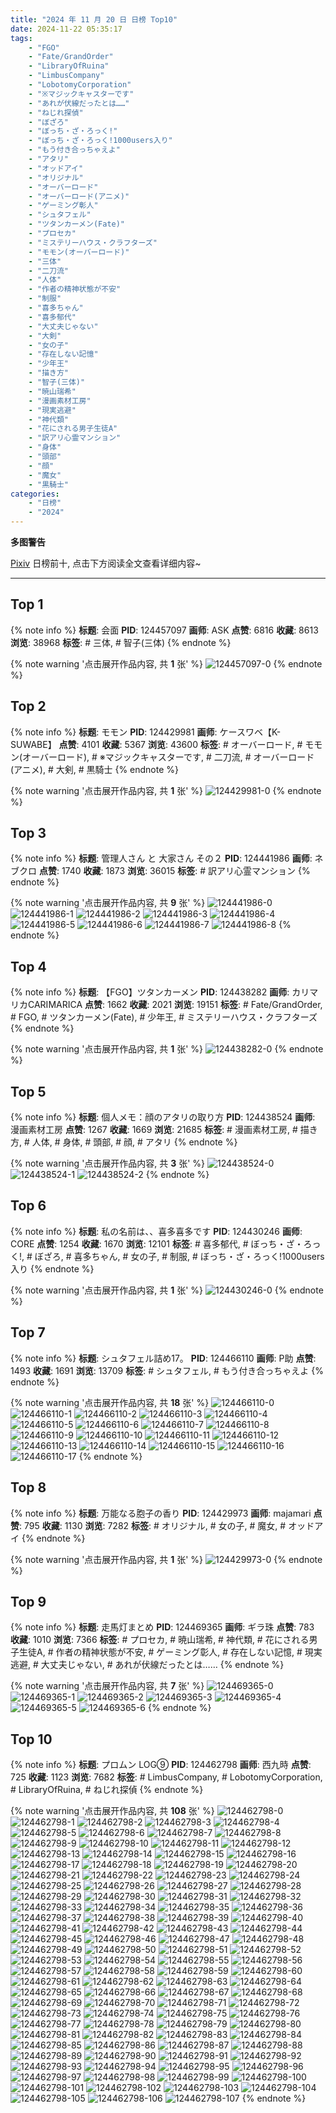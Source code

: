 ```yaml
---
title: "2024 年 11 月 20 日 日榜 Top10"
date: 2024-11-22 05:35:17
tags:
    - "FGO"
    - "Fate/GrandOrder"
    - "LibraryOfRuina"
    - "LimbusCompany"
    - "LobotomyCorporation"
    - "※マジックキャスターです"
    - "あれが伏線だったとは……"
    - "ねじれ探偵"
    - "ぼざろ"
    - "ぼっち・ざ・ろっく!"
    - "ぼっち・ざ・ろっく!1000users入り"
    - "もう付き合っちゃえよ"
    - "アタリ"
    - "オッドアイ"
    - "オリジナル"
    - "オーバーロード"
    - "オーバーロード(アニメ)"
    - "ゲーミング彰人"
    - "シュタフェル"
    - "ツタンカーメン(Fate)"
    - "プロセカ"
    - "ミステリーハウス・クラフターズ"
    - "モモン(オーバーロード)"
    - "三体"
    - "二刀流"
    - "人体"
    - "作者の精神状態が不安"
    - "制服"
    - "喜多ちゃん"
    - "喜多郁代"
    - "大丈夫じゃない"
    - "大剣"
    - "女の子"
    - "存在しない記憶"
    - "少年王"
    - "描き方"
    - "智子(三体)"
    - "暁山瑞希"
    - "漫画素材工房"
    - "現実逃避"
    - "神代類"
    - "花にされる男子生徒A"
    - "訳アリ心霊マンション"
    - "身体"
    - "頭部"
    - "顔"
    - "魔女"
    - "黒騎士"
categories:
    - "日榜"
    - "2024"
---
```


<i class="fa fa-triangle-exclamation"></i>**多图警告**<i class="fa fa-triangle-exclamation"></i>

[Pixiv](https://www.pixiv.net/) 日榜前十, 点击下方阅读全文查看详细内容~

<!-- more -->

---

## Top 1

{% note info %}
**标题**: 会面
**PID**: 124457097 **画师**: ASK
**点赞**: 6816 **收藏**: 8613 **浏览**: 38968
**标签**: # 三体, # 智子(三体)
{% endnote %}

{% note warning '点击展开作品内容, 共 **1** 张' %}
![124457097-0](https://i.pixiv.re/img-original/img/2024/11/20/00/00/23/124457097_p0.jpg)
{% endnote %}

## Top 2

{% note info %}
**标题**: モモン
**PID**: 124429981 **画师**: ケースワベ【K-SUWABE】
**点赞**: 4101 **收藏**: 5367 **浏览**: 43600
**标签**: # オーバーロード, # モモン(オーバーロード), # ※マジックキャスターです, # 二刀流, # オーバーロード(アニメ), # 大剣, # 黒騎士
{% endnote %}

{% note warning '点击展开作品内容, 共 **1** 张' %}
![124429981-0](https://i.pixiv.re/img-original/img/2024/11/19/00/00/27/124429981_p0.jpg)
{% endnote %}

## Top 3

{% note info %}
**标题**: 管理人さん と 大家さん その２
**PID**: 124441986 **画师**: ネブクロ
**点赞**: 1740 **收藏**: 1873 **浏览**: 36015
**标签**: # 訳アリ心霊マンション
{% endnote %}

{% note warning '点击展开作品内容, 共 **9** 张' %}
![124441986-0](https://i.pixiv.re/img-original/img/2024/11/19/13/19/39/124441986_p0.jpg)
![124441986-1](https://i.pixiv.re/img-original/img/2024/11/19/13/19/39/124441986_p1.jpg)
![124441986-2](https://i.pixiv.re/img-original/img/2024/11/19/13/19/39/124441986_p2.jpg)
![124441986-3](https://i.pixiv.re/img-original/img/2024/11/19/13/19/39/124441986_p3.jpg)
![124441986-4](https://i.pixiv.re/img-original/img/2024/11/19/13/19/39/124441986_p4.jpg)
![124441986-5](https://i.pixiv.re/img-original/img/2024/11/19/13/19/39/124441986_p5.jpg)
![124441986-6](https://i.pixiv.re/img-original/img/2024/11/19/13/19/39/124441986_p6.jpg)
![124441986-7](https://i.pixiv.re/img-original/img/2024/11/19/13/19/39/124441986_p7.jpg)
![124441986-8](https://i.pixiv.re/img-original/img/2024/11/19/13/19/39/124441986_p8.jpg)
{% endnote %}

## Top 4

{% note info %}
**标题**: 【FGO】ツタンカーメン
**PID**: 124438282 **画师**: カリマリカCARIMARICA
**点赞**: 1662 **收藏**: 2021 **浏览**: 19151
**标签**: # Fate/GrandOrder, # FGO, # ツタンカーメン(Fate), # 少年王, # ミステリーハウス・クラフターズ
{% endnote %}

{% note warning '点击展开作品内容, 共 **1** 张' %}
![124438282-0](https://i.pixiv.re/img-original/img/2024/11/19/09/00/36/124438282_p0.jpg)
{% endnote %}

## Top 5

{% note info %}
**标题**: 個人メモ：顔のアタリの取り方
**PID**: 124438524 **画师**: 漫画素材工房
**点赞**: 1267 **收藏**: 1669 **浏览**: 21685
**标签**: # 漫画素材工房, # 描き方, # 人体, # 身体, # 頭部, # 顔, # アタリ
{% endnote %}

{% note warning '点击展开作品内容, 共 **3** 张' %}
![124438524-0](https://i.pixiv.re/img-original/img/2024/11/19/09/22/12/124438524_p0.jpg)
![124438524-1](https://i.pixiv.re/img-original/img/2024/11/19/09/22/12/124438524_p1.jpg)
![124438524-2](https://i.pixiv.re/img-original/img/2024/11/19/09/22/12/124438524_p2.jpg)
{% endnote %}

## Top 6

{% note info %}
**标题**: 私の名前は、、喜多喜多です
**PID**: 124430246 **画师**: CORE
**点赞**: 1254 **收藏**: 1670 **浏览**: 12101
**标签**: # 喜多郁代, # ぼっち・ざ・ろっく!, # ぼざろ, # 喜多ちゃん, # 女の子, # 制服, # ぼっち・ざ・ろっく!1000users入り
{% endnote %}

{% note warning '点击展开作品内容, 共 **1** 张' %}
![124430246-0](https://i.pixiv.re/img-original/img/2024/11/19/00/03/07/124430246_p0.png)
{% endnote %}

## Top 7

{% note info %}
**标题**: シュタフェル詰め17。
**PID**: 124466110 **画师**: P助
**点赞**: 1493 **收藏**: 1691 **浏览**: 13709
**标签**: # シュタフェル, # もう付き合っちゃえよ
{% endnote %}

{% note warning '点击展开作品内容, 共 **18** 张' %}
![124466110-0](https://i.pixiv.re/img-original/img/2024/11/20/09/54/35/124466110_p0.jpg)
![124466110-1](https://i.pixiv.re/img-original/img/2024/11/20/09/54/35/124466110_p1.jpg)
![124466110-2](https://i.pixiv.re/img-original/img/2024/11/20/09/54/35/124466110_p2.jpg)
![124466110-3](https://i.pixiv.re/img-original/img/2024/11/20/09/54/35/124466110_p3.jpg)
![124466110-4](https://i.pixiv.re/img-original/img/2024/11/20/09/54/35/124466110_p4.jpg)
![124466110-5](https://i.pixiv.re/img-original/img/2024/11/20/09/54/35/124466110_p5.jpg)
![124466110-6](https://i.pixiv.re/img-original/img/2024/11/20/09/54/35/124466110_p6.jpg)
![124466110-7](https://i.pixiv.re/img-original/img/2024/11/20/09/54/35/124466110_p7.jpg)
![124466110-8](https://i.pixiv.re/img-original/img/2024/11/20/09/54/35/124466110_p8.jpg)
![124466110-9](https://i.pixiv.re/img-original/img/2024/11/20/09/54/35/124466110_p9.jpg)
![124466110-10](https://i.pixiv.re/img-original/img/2024/11/20/09/54/35/124466110_p10.jpg)
![124466110-11](https://i.pixiv.re/img-original/img/2024/11/20/09/54/35/124466110_p11.jpg)
![124466110-12](https://i.pixiv.re/img-original/img/2024/11/20/09/54/35/124466110_p12.jpg)
![124466110-13](https://i.pixiv.re/img-original/img/2024/11/20/09/54/35/124466110_p13.jpg)
![124466110-14](https://i.pixiv.re/img-original/img/2024/11/20/09/54/35/124466110_p14.jpg)
![124466110-15](https://i.pixiv.re/img-original/img/2024/11/20/09/54/35/124466110_p15.jpg)
![124466110-16](https://i.pixiv.re/img-original/img/2024/11/20/09/54/35/124466110_p16.jpg)
![124466110-17](https://i.pixiv.re/img-original/img/2024/11/20/09/54/35/124466110_p17.jpg)
{% endnote %}

## Top 8

{% note info %}
**标题**: 万能なる胞子の香り
**PID**: 124429973 **画师**: majamari
**点赞**: 795 **收藏**: 1130 **浏览**: 7282
**标签**: # オリジナル, # 女の子, # 魔女, # オッドアイ
{% endnote %}

{% note warning '点击展开作品内容, 共 **1** 张' %}
![124429973-0](https://i.pixiv.re/img-original/img/2024/11/19/00/00/24/124429973_p0.jpg)
{% endnote %}

## Top 9

{% note info %}
**标题**: 走馬灯まとめ
**PID**: 124469365 **画师**: ギラ珠
**点赞**: 783 **收藏**: 1010 **浏览**: 7366
**标签**: # プロセカ, # 暁山瑞希, # 神代類, # 花にされる男子生徒A, # 作者の精神状態が不安, # ゲーミング彰人, # 存在しない記憶, # 現実逃避, # 大丈夫じゃない, # あれが伏線だったとは……
{% endnote %}

{% note warning '点击展开作品内容, 共 **7** 张' %}
![124469365-0](https://i.pixiv.re/img-original/img/2024/11/20/13/40/35/124469365_p0.jpg)
![124469365-1](https://i.pixiv.re/img-original/img/2024/11/20/13/40/35/124469365_p1.jpg)
![124469365-2](https://i.pixiv.re/img-original/img/2024/11/20/13/40/35/124469365_p2.jpg)
![124469365-3](https://i.pixiv.re/img-original/img/2024/11/20/13/40/35/124469365_p3.jpg)
![124469365-4](https://i.pixiv.re/img-original/img/2024/11/20/13/40/35/124469365_p4.jpg)
![124469365-5](https://i.pixiv.re/img-original/img/2024/11/20/13/40/35/124469365_p5.jpg)
![124469365-6](https://i.pixiv.re/img-original/img/2024/11/20/13/40/35/124469365_p6.jpg)
{% endnote %}

## Top 10

{% note info %}
**标题**: プロムン LOG➈
**PID**: 124462798 **画师**: 西九時
**点赞**: 725 **收藏**: 1123 **浏览**: 7682
**标签**: # LimbusCompany, # LobotomyCorporation, # LibraryOfRuina, # ねじれ探偵
{% endnote %}

{% note warning '点击展开作品内容, 共 **108** 张' %}
![124462798-0](https://i.pixiv.re/img-original/img/2024/11/20/05/15/30/124462798_p0.jpg)
![124462798-1](https://i.pixiv.re/img-original/img/2024/11/20/05/15/30/124462798_p1.jpg)
![124462798-2](https://i.pixiv.re/img-original/img/2024/11/20/05/15/30/124462798_p2.jpg)
![124462798-3](https://i.pixiv.re/img-original/img/2024/11/20/05/15/30/124462798_p3.jpg)
![124462798-4](https://i.pixiv.re/img-original/img/2024/11/20/05/15/30/124462798_p4.jpg)
![124462798-5](https://i.pixiv.re/img-original/img/2024/11/20/05/15/30/124462798_p5.jpg)
![124462798-6](https://i.pixiv.re/img-original/img/2024/11/20/05/15/30/124462798_p6.jpg)
![124462798-7](https://i.pixiv.re/img-original/img/2024/11/20/05/15/30/124462798_p7.jpg)
![124462798-8](https://i.pixiv.re/img-original/img/2024/11/20/05/15/30/124462798_p8.jpg)
![124462798-9](https://i.pixiv.re/img-original/img/2024/11/20/05/15/30/124462798_p9.jpg)
![124462798-10](https://i.pixiv.re/img-original/img/2024/11/20/05/15/30/124462798_p10.jpg)
![124462798-11](https://i.pixiv.re/img-original/img/2024/11/20/05/15/30/124462798_p11.jpg)
![124462798-12](https://i.pixiv.re/img-original/img/2024/11/20/05/15/30/124462798_p12.jpg)
![124462798-13](https://i.pixiv.re/img-original/img/2024/11/20/05/15/30/124462798_p13.jpg)
![124462798-14](https://i.pixiv.re/img-original/img/2024/11/20/05/15/30/124462798_p14.jpg)
![124462798-15](https://i.pixiv.re/img-original/img/2024/11/20/05/15/30/124462798_p15.jpg)
![124462798-16](https://i.pixiv.re/img-original/img/2024/11/20/05/15/30/124462798_p16.jpg)
![124462798-17](https://i.pixiv.re/img-original/img/2024/11/20/05/15/30/124462798_p17.jpg)
![124462798-18](https://i.pixiv.re/img-original/img/2024/11/20/05/15/30/124462798_p18.jpg)
![124462798-19](https://i.pixiv.re/img-original/img/2024/11/20/05/15/30/124462798_p19.jpg)
![124462798-20](https://i.pixiv.re/img-original/img/2024/11/20/05/15/30/124462798_p20.jpg)
![124462798-21](https://i.pixiv.re/img-original/img/2024/11/20/05/15/30/124462798_p21.jpg)
![124462798-22](https://i.pixiv.re/img-original/img/2024/11/20/05/15/30/124462798_p22.jpg)
![124462798-23](https://i.pixiv.re/img-original/img/2024/11/20/05/15/30/124462798_p23.jpg)
![124462798-24](https://i.pixiv.re/img-original/img/2024/11/20/05/15/30/124462798_p24.jpg)
![124462798-25](https://i.pixiv.re/img-original/img/2024/11/20/05/15/30/124462798_p25.jpg)
![124462798-26](https://i.pixiv.re/img-original/img/2024/11/20/05/15/30/124462798_p26.jpg)
![124462798-27](https://i.pixiv.re/img-original/img/2024/11/20/05/15/30/124462798_p27.jpg)
![124462798-28](https://i.pixiv.re/img-original/img/2024/11/20/05/15/30/124462798_p28.jpg)
![124462798-29](https://i.pixiv.re/img-original/img/2024/11/20/05/15/30/124462798_p29.jpg)
![124462798-30](https://i.pixiv.re/img-original/img/2024/11/20/05/15/30/124462798_p30.jpg)
![124462798-31](https://i.pixiv.re/img-original/img/2024/11/20/05/15/30/124462798_p31.jpg)
![124462798-32](https://i.pixiv.re/img-original/img/2024/11/20/05/15/30/124462798_p32.jpg)
![124462798-33](https://i.pixiv.re/img-original/img/2024/11/20/05/15/30/124462798_p33.jpg)
![124462798-34](https://i.pixiv.re/img-original/img/2024/11/20/05/15/30/124462798_p34.jpg)
![124462798-35](https://i.pixiv.re/img-original/img/2024/11/20/05/15/30/124462798_p35.jpg)
![124462798-36](https://i.pixiv.re/img-original/img/2024/11/20/05/15/30/124462798_p36.jpg)
![124462798-37](https://i.pixiv.re/img-original/img/2024/11/20/05/15/30/124462798_p37.jpg)
![124462798-38](https://i.pixiv.re/img-original/img/2024/11/20/05/15/30/124462798_p38.jpg)
![124462798-39](https://i.pixiv.re/img-original/img/2024/11/20/05/15/30/124462798_p39.jpg)
![124462798-40](https://i.pixiv.re/img-original/img/2024/11/20/05/15/30/124462798_p40.jpg)
![124462798-41](https://i.pixiv.re/img-original/img/2024/11/20/05/15/30/124462798_p41.jpg)
![124462798-42](https://i.pixiv.re/img-original/img/2024/11/20/05/15/30/124462798_p42.jpg)
![124462798-43](https://i.pixiv.re/img-original/img/2024/11/20/05/15/30/124462798_p43.jpg)
![124462798-44](https://i.pixiv.re/img-original/img/2024/11/20/05/15/30/124462798_p44.jpg)
![124462798-45](https://i.pixiv.re/img-original/img/2024/11/20/05/15/30/124462798_p45.jpg)
![124462798-46](https://i.pixiv.re/img-original/img/2024/11/20/05/15/30/124462798_p46.jpg)
![124462798-47](https://i.pixiv.re/img-original/img/2024/11/20/05/15/30/124462798_p47.jpg)
![124462798-48](https://i.pixiv.re/img-original/img/2024/11/20/05/15/30/124462798_p48.jpg)
![124462798-49](https://i.pixiv.re/img-original/img/2024/11/20/05/15/30/124462798_p49.jpg)
![124462798-50](https://i.pixiv.re/img-original/img/2024/11/20/05/15/30/124462798_p50.jpg)
![124462798-51](https://i.pixiv.re/img-original/img/2024/11/20/05/15/30/124462798_p51.jpg)
![124462798-52](https://i.pixiv.re/img-original/img/2024/11/20/05/15/30/124462798_p52.jpg)
![124462798-53](https://i.pixiv.re/img-original/img/2024/11/20/05/15/30/124462798_p53.jpg)
![124462798-54](https://i.pixiv.re/img-original/img/2024/11/20/05/15/30/124462798_p54.jpg)
![124462798-55](https://i.pixiv.re/img-original/img/2024/11/20/05/15/30/124462798_p55.jpg)
![124462798-56](https://i.pixiv.re/img-original/img/2024/11/20/05/15/30/124462798_p56.jpg)
![124462798-57](https://i.pixiv.re/img-original/img/2024/11/20/05/15/30/124462798_p57.jpg)
![124462798-58](https://i.pixiv.re/img-original/img/2024/11/20/05/15/30/124462798_p58.jpg)
![124462798-59](https://i.pixiv.re/img-original/img/2024/11/20/05/15/30/124462798_p59.jpg)
![124462798-60](https://i.pixiv.re/img-original/img/2024/11/20/05/15/30/124462798_p60.jpg)
![124462798-61](https://i.pixiv.re/img-original/img/2024/11/20/05/15/30/124462798_p61.jpg)
![124462798-62](https://i.pixiv.re/img-original/img/2024/11/20/05/15/30/124462798_p62.jpg)
![124462798-63](https://i.pixiv.re/img-original/img/2024/11/20/05/15/30/124462798_p63.jpg)
![124462798-64](https://i.pixiv.re/img-original/img/2024/11/20/05/15/30/124462798_p64.jpg)
![124462798-65](https://i.pixiv.re/img-original/img/2024/11/20/05/15/30/124462798_p65.jpg)
![124462798-66](https://i.pixiv.re/img-original/img/2024/11/20/05/15/30/124462798_p66.jpg)
![124462798-67](https://i.pixiv.re/img-original/img/2024/11/20/05/15/30/124462798_p67.jpg)
![124462798-68](https://i.pixiv.re/img-original/img/2024/11/20/05/15/30/124462798_p68.jpg)
![124462798-69](https://i.pixiv.re/img-original/img/2024/11/20/05/15/30/124462798_p69.jpg)
![124462798-70](https://i.pixiv.re/img-original/img/2024/11/20/05/15/30/124462798_p70.jpg)
![124462798-71](https://i.pixiv.re/img-original/img/2024/11/20/05/15/30/124462798_p71.jpg)
![124462798-72](https://i.pixiv.re/img-original/img/2024/11/20/05/15/30/124462798_p72.jpg)
![124462798-73](https://i.pixiv.re/img-original/img/2024/11/20/05/15/30/124462798_p73.jpg)
![124462798-74](https://i.pixiv.re/img-original/img/2024/11/20/05/15/30/124462798_p74.jpg)
![124462798-75](https://i.pixiv.re/img-original/img/2024/11/20/05/15/30/124462798_p75.jpg)
![124462798-76](https://i.pixiv.re/img-original/img/2024/11/20/05/15/30/124462798_p76.jpg)
![124462798-77](https://i.pixiv.re/img-original/img/2024/11/20/05/15/30/124462798_p77.jpg)
![124462798-78](https://i.pixiv.re/img-original/img/2024/11/20/05/15/30/124462798_p78.jpg)
![124462798-79](https://i.pixiv.re/img-original/img/2024/11/20/05/15/30/124462798_p79.jpg)
![124462798-80](https://i.pixiv.re/img-original/img/2024/11/20/05/15/30/124462798_p80.jpg)
![124462798-81](https://i.pixiv.re/img-original/img/2024/11/20/05/15/30/124462798_p81.jpg)
![124462798-82](https://i.pixiv.re/img-original/img/2024/11/20/05/15/30/124462798_p82.jpg)
![124462798-83](https://i.pixiv.re/img-original/img/2024/11/20/05/15/30/124462798_p83.jpg)
![124462798-84](https://i.pixiv.re/img-original/img/2024/11/20/05/15/30/124462798_p84.jpg)
![124462798-85](https://i.pixiv.re/img-original/img/2024/11/20/05/15/30/124462798_p85.jpg)
![124462798-86](https://i.pixiv.re/img-original/img/2024/11/20/05/15/30/124462798_p86.jpg)
![124462798-87](https://i.pixiv.re/img-original/img/2024/11/20/05/15/30/124462798_p87.jpg)
![124462798-88](https://i.pixiv.re/img-original/img/2024/11/20/05/15/30/124462798_p88.jpg)
![124462798-89](https://i.pixiv.re/img-original/img/2024/11/20/05/15/30/124462798_p89.jpg)
![124462798-90](https://i.pixiv.re/img-original/img/2024/11/20/05/15/30/124462798_p90.jpg)
![124462798-91](https://i.pixiv.re/img-original/img/2024/11/20/05/15/30/124462798_p91.jpg)
![124462798-92](https://i.pixiv.re/img-original/img/2024/11/20/05/15/30/124462798_p92.jpg)
![124462798-93](https://i.pixiv.re/img-original/img/2024/11/20/05/15/30/124462798_p93.jpg)
![124462798-94](https://i.pixiv.re/img-original/img/2024/11/20/05/15/30/124462798_p94.jpg)
![124462798-95](https://i.pixiv.re/img-original/img/2024/11/20/05/15/30/124462798_p95.jpg)
![124462798-96](https://i.pixiv.re/img-original/img/2024/11/20/05/15/30/124462798_p96.jpg)
![124462798-97](https://i.pixiv.re/img-original/img/2024/11/20/05/15/30/124462798_p97.jpg)
![124462798-98](https://i.pixiv.re/img-original/img/2024/11/20/05/15/30/124462798_p98.jpg)
![124462798-99](https://i.pixiv.re/img-original/img/2024/11/20/05/15/30/124462798_p99.jpg)
![124462798-100](https://i.pixiv.re/img-original/img/2024/11/20/05/15/30/124462798_p100.jpg)
![124462798-101](https://i.pixiv.re/img-original/img/2024/11/20/05/15/30/124462798_p101.jpg)
![124462798-102](https://i.pixiv.re/img-original/img/2024/11/20/05/15/30/124462798_p102.jpg)
![124462798-103](https://i.pixiv.re/img-original/img/2024/11/20/05/15/30/124462798_p103.jpg)
![124462798-104](https://i.pixiv.re/img-original/img/2024/11/20/05/15/30/124462798_p104.jpg)
![124462798-105](https://i.pixiv.re/img-original/img/2024/11/20/05/15/30/124462798_p105.jpg)
![124462798-106](https://i.pixiv.re/img-original/img/2024/11/20/05/15/30/124462798_p106.jpg)
![124462798-107](https://i.pixiv.re/img-original/img/2024/11/20/05/15/30/124462798_p107.jpg)
{% endnote %}
